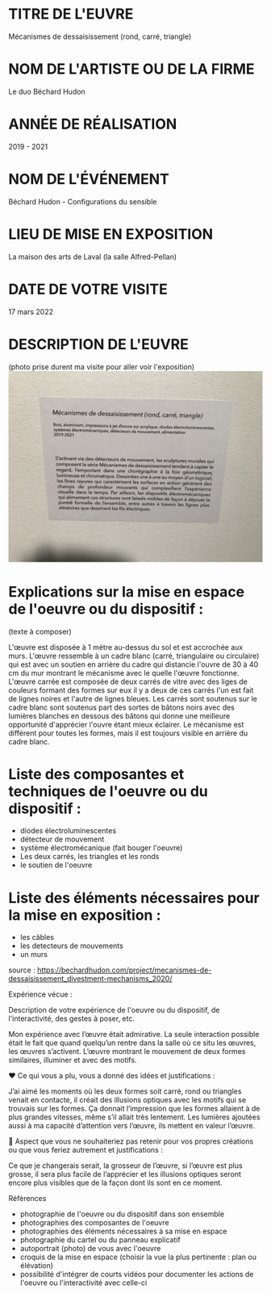 # TITRE DE L'EUVRE

Mécanismes de dessaisissement (rond, carré, triangle)

# NOM DE L'ARTISTE OU DE LA FIRME

Le duo Béchard Hudon

# ANNÉE DE RÉALISATION

2019 - 2021

# NOM DE L'ÉVÉNEMENT

Béchard Hudon - Configurations du sensible

# LIEU DE MISE EN EXPOSITION

La maison des arts de Laval (la salle Alfred-Pellan)

# DATE DE VOTRE VISITE

17 mars 2022

# DESCRIPTION DE L'EUVRE

(photo prise durent ma visite pour aller voir l'exposition)
![description_oeuvre_triangle_carre_cercle.JPG](mecanismes_dessaisissement_rond_carre_triangle_medias/description_oeuvre_triangle_carre_cercle.JPG)

# Explications sur la mise en espace de l'oeuvre ou du dispositif :
(texte à composer)

L'œuvre est disposée à 1 mètre au-dessus du sol et est accrochée aux murs. L'œuvre ressemble à un cadre blanc (carré, triangulaire ou circulaire) qui est avec un soutien en arrière du cadre qui distancie l'ouvre de 30 à 40 cm du mur montrant le mécanisme avec le quelle l'œuvre fonctionne. L'œuvre carrée est composée de deux carrés de vitre avec des liges de couleurs formant des formes sur eux il y a deux de ces carrés l'un est fait de lignes noires et l'autre de lignes bleues. Les carrés sont soutenus sur le cadre blanc sont soutenus part des sortes de bâtons noirs avec des lumières blanches en dessous des bâtons qui donne une meilleure opportunité d'apprécier l'ouvre étant mieux éclairer. Le mécanisme est différent pour toutes les formes, mais il est toujours visible en arrière du cadre blanc.

# Liste des composantes et techniques de l'oeuvre ou du dispositif :

- diodes électroluminescentes
- détecteur de mouvement
- système électromécanique (fait bouger l'oeuvre)
- Les deux carrés, les triangles et les ronds
- le soutien de l'oeuvre

# Liste des éléments nécessaires pour la mise en exposition :

- les câbles
- les detecteurs de mouvements
- un murs

source : https://bechardhudon.com/project/mecanismes-de-dessaisissement_divestment-mechanisms_2020/

Expérience vécue :

Description de votre expérience de l'oeuvre ou du dispositif, de l'interactivité, des gestes à poser, etc.

Mon expérience avec l’œuvre était admirative. La seule interaction possible était le fait que quand quelqu’un rentre dans la salle où ce situ les œuvres, les œuvres s’activent. L’œuvre montrant le mouvement de deux formes similaires, illuminer et avec des motifs.

❤️ Ce qui vous a plu, vous a donné des idées et justifications :

J’ai aimé les moments où les deux formes soit carré, rond ou triangles venait en contacte, il créait des illusions optiques avec les motifs qui se trouvais sur les formes. Ça donnait l’impression que les formes allaient à de plus grandes vitesses, même s’il allait très lentement. Les lumières ajoutées aussi à ma capacité d’attention vers l’œuvre, ils mettent en valeur l’œuvre.

🤔 Aspect que vous ne souhaiteriez pas retenir pour vos propres créations ou que vous feriez autrement et justifications :

Ce que je changerais serait, la grosseur de l’œuvre, si l’œuvre est plus grosse, il sera plus facile de l’apprécier et les illusions optiques seront encore plus visibles que de la façon dont ils sont en ce moment.

Références
- photographie de l'oeuvre ou du dispositif dans son ensemble
- photographies des composantes de l'oeuvre
- photographies des éléments nécessaires à sa mise en espace
- photographie du cartel ou du panneau explicatif
- autoportrait (photo) de vous avec l'oeuvre
- croquis de la mise en espace (choisir la vue la plus pertinente : plan ou élévation)
- possibilité d'intégrer de courts vidéos pour documenter les actions de l'oeuvre ou l'interactivité avec celle-ci
